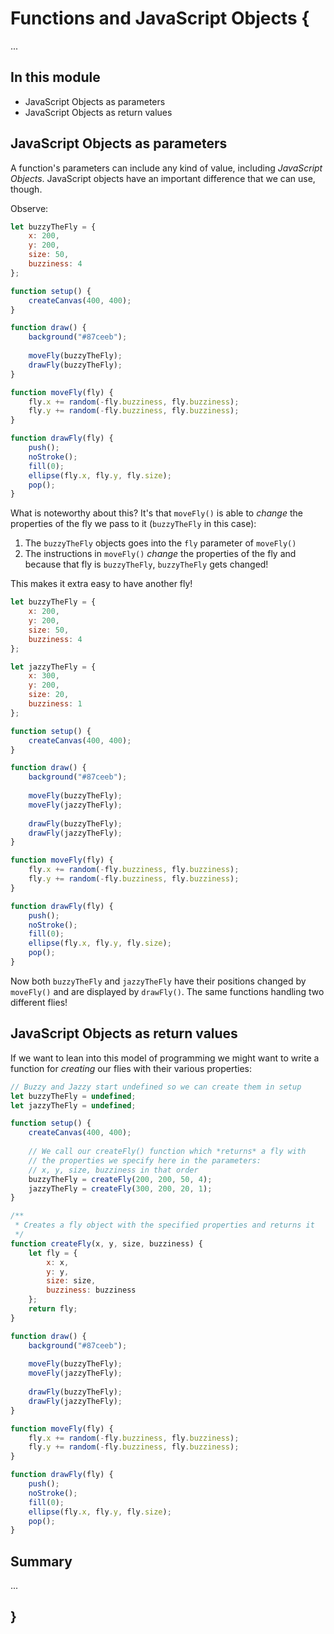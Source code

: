 # Functions and JavaScript Objects {
   
...

## In this module

- JavaScript Objects as parameters
- JavaScript Objects as return values

## JavaScript Objects as parameters

A function's parameters can include any kind of value, including *JavaScript Objects*. JavaScript objects have an important difference that we can use, though.

Observe:

```javascript
let buzzyTheFly = {
    x: 200,
    y: 200,
    size: 50,
    buzziness: 4
};

function setup() {
    createCanvas(400, 400);
}

function draw() {
    background("#87ceeb");
    
    moveFly(buzzyTheFly);
    drawFly(buzzyTheFly);
}

function moveFly(fly) {
    fly.x += random(-fly.buzziness, fly.buzziness);
    fly.y += random(-fly.buzziness, fly.buzziness);
}

function drawFly(fly) {
    push();
    noStroke();
    fill(0);
    ellipse(fly.x, fly.y, fly.size);
    pop();
}
```

What is noteworthy about this? It's that `moveFly()` is able to *change* the properties of the fly we pass to it (`buzzyTheFly` in this case):

1. The `buzzyTheFly` objects goes into the `fly` parameter of `moveFly()`
2. The instructions in `moveFly()` *change* the properties of the fly and because that fly is `buzzyTheFly`, `buzzyTheFly` gets changed!
    
This makes it extra easy to have another fly!

```javascript
let buzzyTheFly = {
    x: 200,
    y: 200,
    size: 50,
    buzziness: 4
};

let jazzyTheFly = {
    x: 300,
    y: 200,
    size: 20,
    buzziness: 1
};

function setup() {
    createCanvas(400, 400);
}

function draw() {
    background("#87ceeb");
    
    moveFly(buzzyTheFly);
    moveFly(jazzyTheFly);
    
    drawFly(buzzyTheFly);
    drawFly(jazzyTheFly);
}

function moveFly(fly) {
    fly.x += random(-fly.buzziness, fly.buzziness);
    fly.y += random(-fly.buzziness, fly.buzziness);
}

function drawFly(fly) {
    push();
    noStroke();
    fill(0);
    ellipse(fly.x, fly.y, fly.size);
    pop();
}
```

Now both `buzzyTheFly` and `jazzyTheFly` have their positions changed by `moveFly()` and are displayed by `drawFly()`. The same functions handling two different flies!

## JavaScript Objects as return values

If we want to lean into this model of programming we might want to write a function for *creating* our flies with their various properties:

```javascript
// Buzzy and Jazzy start undefined so we can create them in setup
let buzzyTheFly = undefined;
let jazzyTheFly = undefined;

function setup() {
    createCanvas(400, 400);
    
    // We call our createFly() function which *returns* a fly with
    // the properties we specify here in the parameters:
    // x, y, size, buzziness in that order
    buzzyTheFly = createFly(200, 200, 50, 4);
    jazzyTheFly = createFly(300, 200, 20, 1);
}

/**
 * Creates a fly object with the specified properties and returns it
 */
function createFly(x, y, size, buzziness) {
    let fly = {
        x: x,
        y: y,
        size: size,
        buzziness: buzziness
    };
    return fly;
}

function draw() {
    background("#87ceeb");
    
    moveFly(buzzyTheFly);
    moveFly(jazzyTheFly);
    
    drawFly(buzzyTheFly);
    drawFly(jazzyTheFly);
}

function moveFly(fly) {
    fly.x += random(-fly.buzziness, fly.buzziness);
    fly.y += random(-fly.buzziness, fly.buzziness);
}

function drawFly(fly) {
    push();
    noStroke();
    fill(0);
    ellipse(fly.x, fly.y, fly.size);
    pop();
}
```

## Summary

...
    
## }